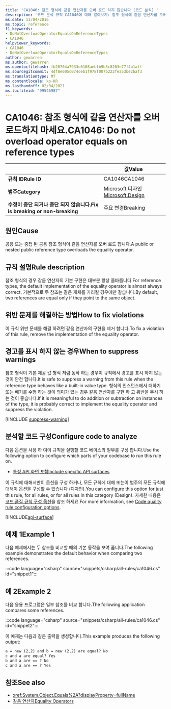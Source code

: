 ```yaml
---
title: 'CA1046: 참조 형식에 같음 연산자를 오버 로드 하지 않습니다 (코드 분석).'
description: '코드 분석 규칙 CA1046에 대해 알아보기: 참조 형식에 같음 연산자를 오버 로드 하지 않습니다.'
ms.date: 11/04/2016
ms.topic: reference
f1_keywords:
- DoNotOverloadOperatorEqualsOnReferenceTypes
- CA1046
helpviewer_keywords:
- CA1046
- DoNotOverloadOperatorEqualsOnReferenceTypes
author: gewarren
ms.author: gewarren
ms.openlocfilehash: fb20704a7933c6108aebfb9b5c8203e77f4b1aff
ms.sourcegitcommit: 4df8e005c074ceb1f978f007b222fe253be2baf3
ms.translationtype: MT
ms.contentlocale: ko-KR
ms.lasthandoff: 02/04/2021
ms.locfileid: "99546987"
---
```

# <a name="ca1046-do-not-overload-operator-equals-on-reference-types"></a><span data-ttu-id="225ee-103">CA1046: 참조 형식에 같음 연산자를 오버로드하지 마세요.</span><span class="sxs-lookup"><span data-stu-id="225ee-103">CA1046: Do not overload operator equals on reference types</span></span>

| | <span data-ttu-id="225ee-104">값</span><span class="sxs-lookup"><span data-stu-id="225ee-104">Value</span></span> |
|-|-|
| <span data-ttu-id="225ee-105">**규칙 ID**</span><span class="sxs-lookup"><span data-stu-id="225ee-105">**Rule ID**</span></span> |<span data-ttu-id="225ee-106">CA1046</span><span class="sxs-lookup"><span data-stu-id="225ee-106">CA1046</span></span>|
| <span data-ttu-id="225ee-107">**범주**</span><span class="sxs-lookup"><span data-stu-id="225ee-107">**Category**</span></span> |[<span data-ttu-id="225ee-108">Microsoft 디자인</span><span class="sxs-lookup"><span data-stu-id="225ee-108">Microsoft.Design</span></span>](design-warnings.md)|
| <span data-ttu-id="225ee-109">**수정이 중단 되거나 중단 되지 않습니다.**</span><span class="sxs-lookup"><span data-stu-id="225ee-109">**Fix is breaking or non-breaking**</span></span> |<span data-ttu-id="225ee-110">주요 변경</span><span class="sxs-lookup"><span data-stu-id="225ee-110">Breaking</span></span>|

## <a name="cause"></a><span data-ttu-id="225ee-111">원인</span><span class="sxs-lookup"><span data-stu-id="225ee-111">Cause</span></span>

<span data-ttu-id="225ee-112">공용 또는 중첩 된 공용 참조 형식이 같음 연산자를 오버 로드 합니다.</span><span class="sxs-lookup"><span data-stu-id="225ee-112">A public or nested public reference type overloads the equality operator.</span></span>

## <a name="rule-description"></a><span data-ttu-id="225ee-113">규칙 설명</span><span class="sxs-lookup"><span data-stu-id="225ee-113">Rule description</span></span>

<span data-ttu-id="225ee-114">참조 형식의 경우 같음 연산자의 기본 구현은 대부분 항상 올바릅니다.</span><span class="sxs-lookup"><span data-stu-id="225ee-114">For reference types, the default implementation of the equality operator is almost always correct.</span></span> <span data-ttu-id="225ee-115">기본적으로 두 참조는 같은 개체를 가리킬 경우에만 같습니다.</span><span class="sxs-lookup"><span data-stu-id="225ee-115">By default, two references are equal only if they point to the same object.</span></span>

## <a name="how-to-fix-violations"></a><span data-ttu-id="225ee-116">위반 문제를 해결하는 방법</span><span class="sxs-lookup"><span data-stu-id="225ee-116">How to fix violations</span></span>

<span data-ttu-id="225ee-117">이 규칙 위반 문제를 해결 하려면 같음 연산자의 구현을 제거 합니다.</span><span class="sxs-lookup"><span data-stu-id="225ee-117">To fix a violation of this rule, remove the implementation of the equality operator.</span></span>

## <a name="when-to-suppress-warnings"></a><span data-ttu-id="225ee-118">경고를 표시 하지 않는 경우</span><span class="sxs-lookup"><span data-stu-id="225ee-118">When to suppress warnings</span></span>

<span data-ttu-id="225ee-119">참조 형식이 기본 제공 값 형식 처럼 동작 하는 경우이 규칙에서 경고를 표시 하지 않는 것이 안전 합니다.</span><span class="sxs-lookup"><span data-stu-id="225ee-119">It is safe to suppress a warning from this rule when the reference type behaves like a built-in value type.</span></span> <span data-ttu-id="225ee-120">형식의 인스턴스에서 더하기 또는 빼기를 수행 하는 것이 의미가 있는 경우 같음 연산자를 구현 하 고 위반을 무시 하는 것이 좋습니다.</span><span class="sxs-lookup"><span data-stu-id="225ee-120">If it is meaningful to do addition or subtraction on instances of the type, it is probably correct to implement the equality operator and suppress the violation.</span></span>

[!INCLUDE [suppress-warning](../../../../includes/code-analysis/suppress-warning.md)]

## <a name="configure-code-to-analyze"></a><span data-ttu-id="225ee-121">분석할 코드 구성</span><span class="sxs-lookup"><span data-stu-id="225ee-121">Configure code to analyze</span></span>

<span data-ttu-id="225ee-122">다음 옵션을 사용 하 여이 규칙을 실행할 코드 베이스의 일부를 구성 합니다.</span><span class="sxs-lookup"><span data-stu-id="225ee-122">Use the following option to configure which parts of your codebase to run this rule on.</span></span>

- [<span data-ttu-id="225ee-123">특정 API 화면 포함</span><span class="sxs-lookup"><span data-stu-id="225ee-123">Include specific API surfaces</span></span>](#include-specific-api-surfaces)

<span data-ttu-id="225ee-124">이 규칙에 대해서만이 옵션을 구성 하거나, 모든 규칙에 대해 또는이 범주의 모든 규칙에 대해이 옵션을 구성할 수 있습니다 (디자인).</span><span class="sxs-lookup"><span data-stu-id="225ee-124">You can configure this option for just this rule, for all rules, or for all rules in this category (Design).</span></span> <span data-ttu-id="225ee-125">자세한 내용은 [코드 품질 규칙 구성 옵션](../code-quality-rule-options.md)을 참조 하세요.</span><span class="sxs-lookup"><span data-stu-id="225ee-125">For more information, see [Code quality rule configuration options](../code-quality-rule-options.md).</span></span>

[!INCLUDE[api-surface](~/includes/code-analysis/api-surface.md)]

## <a name="example-1"></a><span data-ttu-id="225ee-126">예제 1</span><span class="sxs-lookup"><span data-stu-id="225ee-126">Example 1</span></span>

<span data-ttu-id="225ee-127">다음 예제에서는 두 참조를 비교할 때의 기본 동작을 보여 줍니다.</span><span class="sxs-lookup"><span data-stu-id="225ee-127">The following example demonstrates the default behavior when comparing two references.</span></span>

:::code language="csharp" source="snippets/csharp/all-rules/ca1046.cs" id="snippet1":::

## <a name="example-2"></a><span data-ttu-id="225ee-128">예 2</span><span class="sxs-lookup"><span data-stu-id="225ee-128">Example 2</span></span>

<span data-ttu-id="225ee-129">다음 응용 프로그램은 일부 참조를 비교 합니다.</span><span class="sxs-lookup"><span data-stu-id="225ee-129">The following application compares some references.</span></span>

:::code language="csharp" source="snippets/csharp/all-rules/ca1046.cs" id="snippet2":::

<span data-ttu-id="225ee-130">이 예제는 다음과 같은 출력을 생성합니다.</span><span class="sxs-lookup"><span data-stu-id="225ee-130">This example produces the following output:</span></span>

```txt
a = new (2,2) and b = new (2,2) are equal? No
c and a are equal? Yes
b and a are == ? No
c and a are == ? Yes
```

## <a name="see-also"></a><span data-ttu-id="225ee-131">참조</span><span class="sxs-lookup"><span data-stu-id="225ee-131">See also</span></span>

- <xref:System.Object.Equals%2A?displayProperty=fullName>
- [<span data-ttu-id="225ee-132">같음 연산자</span><span class="sxs-lookup"><span data-stu-id="225ee-132">Equality Operators</span></span>](../../../standard/design-guidelines/equality-operators.md)
